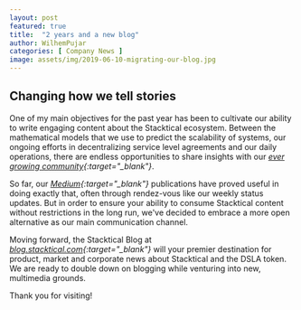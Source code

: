 ```yaml
---
layout: post
featured: true
title:  "2 years and a new blog"
author: WilhemPujar
categories: [ Company News ]
image: assets/img/2019-06-10-migrating-our-blog.jpg
---
```


## Changing how we tell stories

One of my main objectives for the past year has been to cultivate our ability to write engaging content about the Stacktical ecosystem. Between the mathematical models that we use to predict the scalability of systems, our ongoing efforts in decentralizing service level agreements and our daily operations, there are endless opportunities to share insights with our *[ever growing community](https://t.me/stacktical){:target="_blank"}*.

So far, our *[Medium](https://medium.com/stacktical){:target="_blank"}* publications have proved useful in doing exactly that, often through rendez-vous like our weekly status updates. But in order to ensure your ability to consume Stacktical content without restrictions in the long run, we've decided to embrace a more open alternative as our main communication channel.

Moving forward, the Stacktical Blog at *[blog.stacktical.com](https://blog.stacktical.com){:target="_blank"}* will your premier destination for product, market and corporate news about Stacktical and the DSLA token. We are ready to double down on blogging while venturing into new, multimedia grounds.  

Thank you for visiting!
